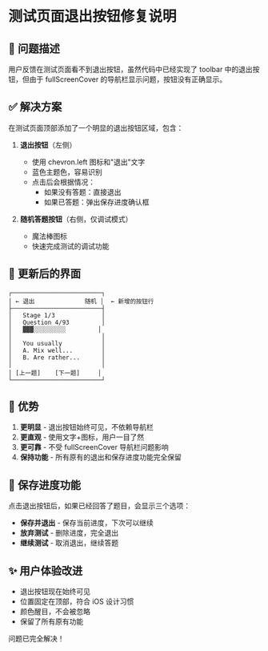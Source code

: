 # 测试页面退出按钮修复说明

## 🔧 问题描述

用户反馈在测试页面看不到退出按钮，虽然代码中已经实现了 toolbar 中的退出按钮，但由于 fullScreenCover 的导航栏显示问题，按钮没有正确显示。

## ✅ 解决方案

在测试页面顶部添加了一个明显的退出按钮区域，包含：

1. **退出按钮**（左侧）
   - 使用 chevron.left 图标和"退出"文字
   - 蓝色主题色，容易识别
   - 点击后会根据情况：
     - 如果没有答题：直接退出
     - 如果已答题：弹出保存进度确认框

2. **随机答题按钮**（右侧，仅调试模式）
   - 魔法棒图标
   - 快速完成测试的调试功能

## 📱 更新后的界面

```
┌─────────────────────────┐
│ ← 退出              随机 │  ← 新增的按钮行
├─────────────────────────┤
│   Stage 1/3             │
│   Question 4/93         │
│   ▓▓▓░░░░░░░░░         │
│                         │
│   You usually           │
│   A. Mix well...        │
│   B. Are rather...      │
│                         │
│ [上一题]    [下一题]     │
└─────────────────────────┘
```

## 🎯 优势

1. **更明显** - 退出按钮始终可见，不依赖导航栏
2. **更直观** - 使用文字+图标，用户一目了然
3. **更可靠** - 不受 fullScreenCover 导航栏问题影响
4. **保持功能** - 所有原有的退出和保存进度功能完全保留

## 💾 保存进度功能

点击退出按钮后，如果已经回答了题目，会显示三个选项：
- **保存并退出** - 保存当前进度，下次可以继续
- **放弃测试** - 删除进度，完全退出
- **继续测试** - 取消退出，继续答题

## ✨ 用户体验改进

- 退出按钮现在始终可见
- 位置固定在顶部，符合 iOS 设计习惯
- 颜色醒目，不会被忽略
- 保留了所有原有功能

问题已完全解决！